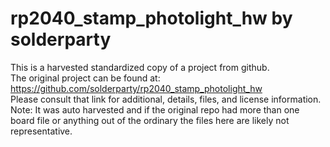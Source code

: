 
# rp2040_stamp_photolight_hw by solderparty  
This is a harvested standardized copy of a project from github.  
The original project can be found at:  
https://github.com/solderparty/rp2040_stamp_photolight_hw  
Please consult that link for additional, details, files, and license information.  
Note: It was auto harvested and if the original repo had more than one board file or anything out of the ordinary the files here are likely not representative.  
    